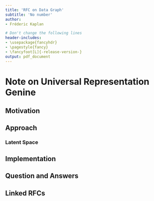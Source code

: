 ```yaml
---
title: 'RFC on Data Graph'
subtitle: 'No number'
author:
- Fréderic Kaplan

# Don't change the following lines
header-includes:
- \usepackage{fancyhdr}
- \pagestyle{fancy}
- \fancyfoot[L]{-release-version-}
output: pdf_document
---
```


# Note on Universal Representation Genine

## Motivation



## Approach

### Latent Space

## Implementation

## Question and Answers 



## Linked RFCs

